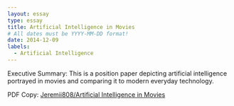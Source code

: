 ```yaml
---
layout: essay
type: essay
title: Artificial Intelligence in Movies
# All dates must be YYYY-MM-DD format!
date: 2014-12-09
labels:
  - Artificial Intelligence
---
```


Executive Summary: This is a position paper depicting artificial intelligence portrayed in movies and comparing it to modern everyday technology.

PDF Copy: <a href="{{ site.baseurl }}/downloads/ai_depiction_in_movies.pdf" target="_blank"><i class="large github icon"></i>Jeremii808/Artificial Intelligence in Movies</a>
